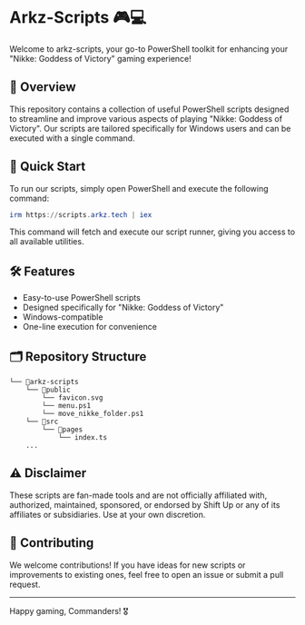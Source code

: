 # Arkz-Scripts 🎮💻

Welcome to arkz-scripts, your go-to PowerShell toolkit for enhancing your "Nikke: Goddess of Victory" gaming experience!

## 📌 Overview

This repository contains a collection of useful PowerShell scripts designed to streamline and improve various aspects of playing "Nikke: Goddess of Victory". Our scripts are tailored specifically for Windows users and can be executed with a single command.

## 🚀 Quick Start

To run our scripts, simply open PowerShell and execute the following command:

```powershell
irm https://scripts.arkz.tech | iex
```

This command will fetch and execute our script runner, giving you access to all available utilities.

## 🛠️ Features

- Easy-to-use PowerShell scripts
- Designed specifically for "Nikke: Goddess of Victory"
- Windows-compatible
- One-line execution for convenience

## 🗂️ Repository Structure

```
└── 📁arkz-scripts
    └── 📁public
        └── favicon.svg
        └── menu.ps1
        └── move_nikke_folder.ps1
    └── 📁src
        └── 📁pages
            └── index.ts
    ...
```

## ⚠️ Disclaimer

These scripts are fan-made tools and are not officially affiliated with, authorized, maintained, sponsored, or endorsed by Shift Up or any of its affiliates or subsidiaries. Use at your own discretion.

## 🤝 Contributing

We welcome contributions! If you have ideas for new scripts or improvements to existing ones, feel free to open an issue or submit a pull request.


---

Happy gaming, Commanders! 🎖️
